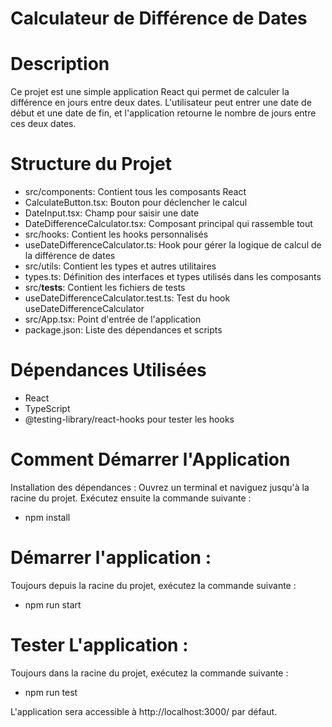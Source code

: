 # Calculateur de Différence de Dates
# Description
Ce projet est une simple application React qui permet de calculer la différence en jours entre deux dates. L'utilisateur peut entrer une date de début et une date de fin, et l'application retourne le nombre de jours entre ces deux dates.

# Structure du Projet
- src/components: Contient tous les composants React
- CalculateButton.tsx: Bouton pour déclencher le calcul
- DateInput.tsx: Champ pour saisir une date
- DateDifferenceCalculator.tsx: Composant principal qui rassemble tout
- src/hooks: Contient les hooks personnalisés
- useDateDifferenceCalculator.ts: Hook pour gérer la logique de calcul de la différence de dates
- src/utils: Contient les types et autres utilitaires
- types.ts: Définition des interfaces et types utilisés dans les composants
- src/__tests__: Contient les fichiers de tests
- useDateDifferenceCalculator.test.ts: Test du hook useDateDifferenceCalculator
- src/App.tsx: Point d'entrée de l'application
- package.json: Liste des dépendances et scripts
# Dépendances Utilisées
* React
* TypeScript
* @testing-library/react-hooks pour tester les hooks
# Comment Démarrer l'Application
Installation des dépendances : Ouvrez un terminal et naviguez jusqu'à la racine du projet. Exécutez ensuite la commande suivante :
* npm install

# Démarrer l'application : 
Toujours depuis la racine du projet, exécutez la commande suivante :

* npm run start

# Tester L'application :
Toujours dans la racine du projet, exécutez la commande suivante : 
 
* npm run test

L'application sera accessible à http://localhost:3000/ par défaut.
